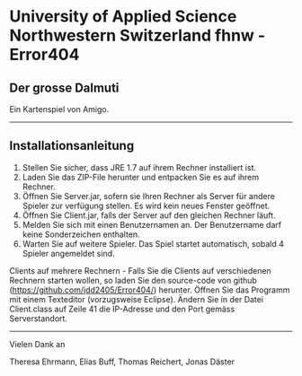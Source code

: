 University of Applied Science Northwestern Switzerland fhnw - Error404
============================================================

Der grosse Dalmuti
--------------------

Ein Kartenspiel von Amigo.

______________

Installationsanleitung
--------------------
1. Stellen Sie sicher, dass JRE 1.7 auf ihrem Rechner installiert ist.
2. Laden Sie das ZIP-File herunter und entpacken Sie es auf ihrem Rechner.
3. Öffnen Sie Server.jar, sofern sie Ihren Rechner als Server für andere Spieler zur verfügung stellen. Es wird kein neues Fenster geöffnet.
4. Öffnen Sie Client.jar, falls der Server auf den gleichen Rechner läuft.
5. Melden Sie sich mit einen Benutzernamen an. Der Benutzername darf keine Sonderzeichen enthalten.
6. Warten Sie auf weitere Spieler. Das Spiel startet automatisch, sobald 4 Spieler angemeldet sind.


Clients auf mehrere Rechnern -
Falls Sie die Clients auf verschiedenen Rechnern starten wollen, so laden Sie den source-code von github (https://github.com/jdd2405/Error404/) herunter. Öffnen Sie das Programm mit einem Texteditor (vorzugsweise Eclipse). Ändern Sie in der Datei Client.class auf Zeile 41 die IP-Adresse und den Port gemäss Serverstandort.

______________

Vielen Dank an

Theresa Ehrmann,
Elias Buff,
Thomas Reichert,
Jonas Däster
